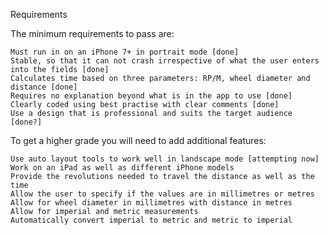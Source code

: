 Requirements

The minimum requirements to pass are:

    Must run in on an iPhone 7+ in portrait mode [done]
    Stable, so that it can not crash irrespective of what the user enters into the fields [done]
    Calculates time based on three parameters: RP/M, wheel diameter and distance [done]
    Requires no explanation beyond what is in the app to use [done]
    Clearly coded using best practise with clear comments [done]
    Use a design that is professional and suits the target audience [done?]

To get a higher grade you will need to add additional features:

    Use auto layout tools to work well in landscape mode [attempting now]
    Work on an iPad as well as different iPhone models
    Provide the revolutions needed to travel the distance as well as the time
    Allow the user to specify if the values are in millimetres or metres
    Allow for wheel diameter in millimetres with distance in metres
    Allow for imperial and metric measurements
    Automatically convert imperial to metric and metric to imperial
